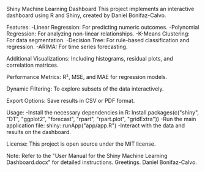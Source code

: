 Shiny Machine Learning Dashboard
This project implements an interactive dashboard using R and Shiny, created by Daniel Bonifaz-Calvo.

Features:
-Linear Regression: For predicting numeric outcomes.
-Polynomial Regression: For analyzing non-linear relationships.
-K-Means Clustering: For data segmentation.
-Decision Tree: For rule-based classification and regression.
-ARIMA: For time series forecasting.

Additional Visualizations: Including histograms, residual plots, and correlation matrices.

Performance Metrics: R², MSE, and MAE for regression models.

Dynamic Filtering: To explore subsets of the data interactively.

Export Options: Save results in CSV or PDF format.

Usage:
-Install the necessary dependencies in R:
Install.packages(c("shiny", "DT", "ggplot2", "forecast", "rpart", "rpart.plot", "gridExtra"))
-Run the main application file: shiny::runApp("app/app.R")
-Interact with the data and results on the dashboard.

License:
This project is open source under the MIT license.

Note:
Refer to the "User Manual for the Shiny Machine Learning Dashboard.docx" for detailed instructions.
Greetings. Daniel Bonifaz-Calvo.
